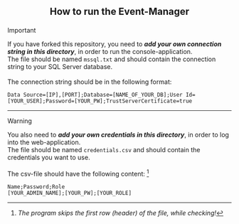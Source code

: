 ## <p align="center"> How to run the Event-Manager</p>
 
> [!IMPORTANT]   
> If you have forked this repository, you need to ***add your own connection string in this directory***, in order to run the console-application.
> <br>
> The file should be named `mssql.txt` and should contain the connection string to your SQL Server database.
> <br>
> <br>
> The connection string should be in the following format: 
>
> ```
> Data Source=[IP],[PORT];Database=[NAME_OF_YOUR_DB];User Id=[YOUR_USER];Password=[YOUR_PW];TrustServerCertificate=true
> ```

---

> [!WARNING]
> You also need to ***add your own credentials in this directory***, in order to log into the web-application.
> <br>
> The file should be named `credentials.csv` and should contain the credentials you want to use.
> <br>
> <br>
> The csv-file should have the following content: [^1]
>
> ```
> Name;Password;Role
> [YOUR_ADMIN_NAME];[YOUR_PW];[YOUR_ROLE]
> ```

[^1]: *The program skips the first row (header) of the file, while checking!* 
 
